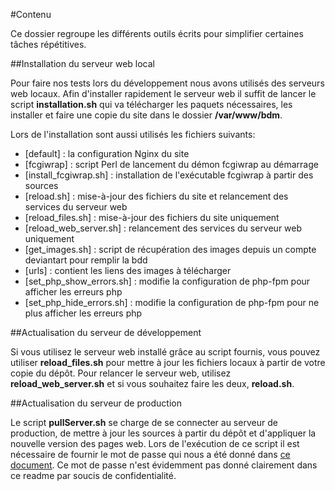 #Contenu

Ce dossier regroupe les différents outils écrits pour simplifier certaines tâches répétitives.

##Installation du serveur web local

Pour faire nos tests lors du développement nous avons utilisés des serveurs web locaux.
Afin d'installer rapidement le serveur web il suffit de lancer le script **installation.sh** 
qui va télécharger les paquets nécessaires, les installer et faire une copie du site dans le dossier **/var/www/bdm**.

Lors de l'installation sont aussi utilisés les fichiers suivants:
- [default] : la configuration Nginx du site
- [fcgiwrap] : script Perl de lancement du démon fcgiwrap au démarrage
- [install_fcgiwrap.sh] : installation de l'exécutable fcgiwrap à partir des sources
- [reload.sh] : mise-à-jour des fichiers du site et relancement des services du serveur web
- [reload_files.sh] : mise-à-jour des fichiers du site uniquement
- [reload_web_server.sh] : relancement des services du serveur web uniquement
- [get_images.sh] : script de récupération des images depuis un compte deviantart pour remplir la bdd
- [urls] : contient les liens des images à télécharger
- [set_php_show_errors.sh] : modifie la configuration de php-fpm pour afficher les erreurs php
- [set_php_hide_errors.sh] : modifie la configuration de php-fpm pour ne plus afficher les erreurs php

##Actualisation du serveur de développement

Si vous utilisez le serveur web installé grâce au script fournis, vous pouvez utiliser **reload_files.sh** pour mettre à jour 
les fichiers locaux à partir de votre copie du dépôt.
Pour relancer le serveur web, utilisez **reload_web_server.sh** et si vous souhaitez faire les deux, **reload.sh**.

##Actualisation du serveur de production

Le script **pullServer.sh** se charge de se connecter au serveur de production, de mettre à jour les sources à partir du dépôt et d'appliquer la nouvelle
version des pages web.
Lors de l'exécution de ce script il est nécessaire de fournir le mot de passe qui nous a été donné dans [ce document](https://docs.google.com/document/d/1-3f4tgoaKOKJUVuxDcclCLc8aZoEouL-O-YRqWo_pI4/).
Ce mot de passe n'est évidemment pas donné clairement dans ce readme par soucis de confidentialité.
